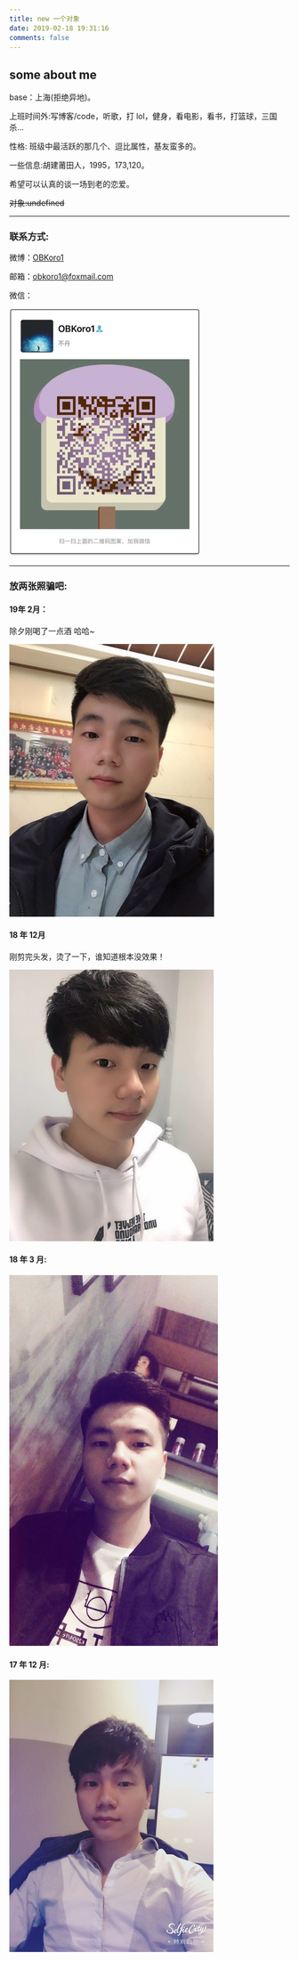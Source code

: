 ```yaml
---
title: new 一个对象
date: 2019-02-18 19:31:16
comments: false
---
```


## some about me

base：上海(拒绝异地)。

上班时间外:写博客/code，听歌，打 lol，健身，看电影，看书，打篮球，三国杀...

性格: 班级中最活跃的那几个、逗比属性，基友蛮多的。

一些信息:胡建莆田人，1995，173,120。

希望可以认真的谈一场到老的恋爱。

~~对象:undefined~~

---

### 联系方式:

微博：[OBKoro1](https://weibo.com/5468303800/profile?rightmod=1&wvr=6&mod=personinfo)

邮箱：obkoro1@foxmail.com

微信：

![](https://github.com/OBKoro1/articleImg_src/blob/master/weibo_img_move/005Y4rCogy1fsnslyz5pnj309j0cdgm6.jpg?raw=true)

---

### 放两张照骗吧:

#### 19年 2月：

除夕刚喝了一点酒 哈哈~

![](https://github.com/OBKoro1/articleImg_src/blob/master/weibo_img_move/005Y4rCogy1g0bshji1g7j30a80dm3za.jpg?raw=true)

#### 18 年 12月

刚剪完头发，烫了一下，谁知道根本没效果！

![](https://github.com/OBKoro1/articleImg_src/blob/master/weibo_img_move/005Y4rCogy1g0bsikxjkxj30a70dkgm4.jpg?raw=true)

#### 18 年 3 月:

![](https://github.com/OBKoro1/articleImg_src/blob/master/weibo_img_move/005Y4rCogy1fsnsrp7sg9j30af0iigmv.jpg?raw=true)

#### 17 年 12 月:

![](https://github.com/OBKoro1/articleImg_src/blob/master/weibo_img_move/005Y4rCogy1fsnsxa6lnlj30a70dldld.jpg?raw=true)

